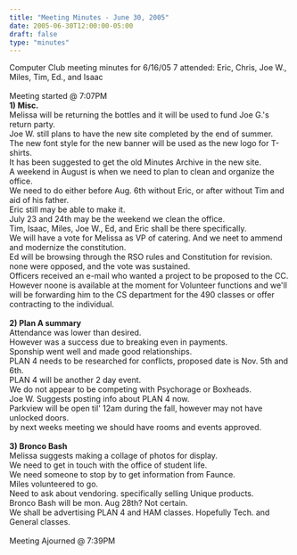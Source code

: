 ```yaml
---
title: "Meeting Minutes - June 30, 2005"
date: 2005-06-30T12:00:00-05:00
draft: false
type: "minutes"
---
```


Computer Club meeting minutes for 6/16/05
7 attended: Eric, Chris, Joe W., Miles, Tim, Ed., and Isaac<br>
<br>
Meeting started @ 7:07PM<br>
<b>1) Misc.</b><br>
Melissa will be returning the bottles and it will be used to fund Joe G.'s return party.<br>
Joe W. still plans to have the new site completed by the end of summer.<br>
The new font style for the new banner will be used as the new logo for T-shirts.<br>
It has been suggested to get the old Minutes Archive in the new site.<br>
A weekend in August is when we need to plan to clean and organize the office.<br>
We need to do either before Aug. 6th without Eric, or after without Tim and aid of his father.<br>
Eric still may be able to make it.<br>
July 23 and 24th may be the weekend we clean the office.<br>
Tim, Isaac, Miles, Joe W., Ed, and Eric shall be there specifically.<br>
We will have a vote for Melissa as VP of catering. And we neet to ammend and modernize the constitution.<br>
Ed will be browsing through the RSO rules and Constitution for revision.<br>
none were opposed, and the vote was sustained.<br>
Officers received an e-mail who wanted a project to be proposed to the CC.  However noone is available at the moment for Volunteer functions and we'll will be forwarding him to the CS department for the 490 classes or offer contracting to the individual.<br>
<br>
<b>2) Plan A summary</b><br>
Attendance was lower than desired.<br>
However was a success due to breaking even in payments.<br>
Sponship went well and made good relationships.<br>
PLAN 4 needs to be researched for conflicts, proposed date is Nov. 5th and 6th.<br>
PLAN 4 will be another 2 day event.<br>
We do not appear to be competing with Psychorage or Boxheads.<br>
Joe W. Suggests posting info about PLAN 4 now.<br>
Parkview will be open til' 12am during the fall, however may not have unlocked doors.<br>
by next weeks meeting we should have rooms and events approved.<br>
<br>
<b>3) Bronco Bash</b><br>
Melissa suggests making a collage of photos for display.<br>
We need to get in touch with the office of student life.<br>
We need someone to stop by to get information from Faunce.<br>
Miles volunteered to go.<br>
Need to ask about vendoring. specifically selling Unique products.<br>
Bronco Bash will be mon. Aug 28th? Not certain.<br>
We shall be advertising PLAN 4 and HAM classes. Hopefully Tech. and General classes.<br>
<br>
Meeting Ajourned @ 7:39PM<br>
<br>


